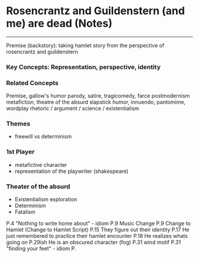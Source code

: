# Rosencrantz and Guildenstern (and me) are dead (Notes)
---
Premise (backstory): taking hamlet story from the perspective of rosencrantz and guildenstern
### Key Concepts: Representation, perspective, identity
### Related Concepts
Premise, gallow's humor
parody, satire, tragicomedy, farce
postmodernism
metafiction, theatre of the absurd
slapstick humor, innuendo, pantomime, wordplay
rhetoric / argument / science / existentialism

### Themes
- freewill vs determinism

### 1st Player
- metafictive character
- representation of the playwriter (shakespeare)

### Theater of the absurd
- Existentialism exploration
- Determinism
- Fatalism

P.4 "Nothing to write home about" - idiom
P.9 Music Change
P.9 Change to Hamlet (Change to Hamlet Script)
P.15 They figure out their identity
P.17 He just remembered to practice their hamlet encounter
P.18 He realizes whats going on
P.29ish He is an obscured character (fog)
P.31 wind motif
P.31 "finding your feet" - idiom
P.

